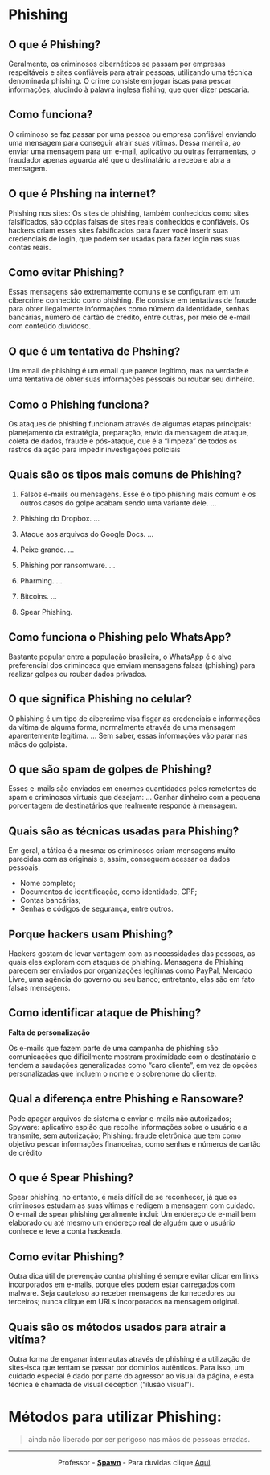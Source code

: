 # Phishing

## O que é Phishing?

Geralmente, os criminosos cibernéticos se passam por empresas respeitáveis e sites confiáveis para atrair pessoas, utilizando uma técnica denominada phishing. O crime consiste em jogar iscas para pescar informações, aludindo à palavra inglesa fishing, que quer dizer pescaria.

## Como funciona? 

O criminoso se faz passar por uma pessoa ou empresa confiável enviando uma mensagem para conseguir atrair suas vítimas. Dessa maneira, ao enviar uma mensagem para um e-mail, aplicativo ou outras ferramentas, o fraudador apenas aguarda até que o destinatário a receba e abra a mensagem.

## O que é Phshing na internet? 

Phishing nos sites: Os sites de phishing, também conhecidos como sites falsificados, são cópias falsas de sites reais conhecidos e confiáveis. Os hackers criam esses sites falsificados para fazer você inserir suas credenciais de login, que podem ser usadas para fazer login nas suas contas reais.

## Como evitar Phishing?

Essas mensagens são extremamente comuns e se configuram em um cibercrime conhecido como phishing. Ele consiste em tentativas de fraude para obter ilegalmente informações como número da identidade, senhas bancárias, número de cartão de crédito, entre outras, por meio de e-mail com conteúdo duvidoso.

## O que é um tentativa de Phshing? 

Um email de phishing é um email que parece legítimo, mas na verdade é uma tentativa de obter suas informações pessoais ou roubar seu dinheiro.

## Como o Phishing funciona?

Os ataques de phishing funcionam através de algumas etapas principais: planejamento da estratégia, preparação, envio da mensagem de ataque, coleta de dados, fraude e pós-ataque, que é a “limpeza” de todos os rastros da ação para impedir investigações policiais

## Quais são os tipos mais comuns de Phishing?

1. Falsos e-mails ou mensagens. Esse é o tipo phishing mais comum e os outros casos do golpe acabam sendo uma variante dele. ... 

1. Phishing do Dropbox. ... 

1. Ataque aos arquivos do Google Docs. ... 

1. Peixe grande. ... 

1. Phishing por ransomware. ... 

1. Pharming. ... 

1. Bitcoins. ... 

1. Spear Phishing.

## Como funciona o Phishing pelo WhatsApp? 

Bastante popular entre a população brasileira, o WhatsApp é o alvo preferencial dos criminosos que enviam mensagens falsas (phishing) para realizar golpes ou roubar dados privados.

## O que significa Phishing no celular?

O phishing é um tipo de cibercrime visa fisgar as credenciais e informações da vítima de alguma forma, normalmente através de uma mensagem aparentemente legítima. ... Sem saber, essas informações vão parar nas mãos do golpista.

## O que são spam de golpes de Phishing?

Esses e-mails são enviados em enormes quantidades pelos remetentes de spam e criminosos virtuais que desejam: ... Ganhar dinheiro com a pequena porcentagem de destinatários que realmente responde à mensagem.

## Quais são as técnicas usadas para Phishing?

Em geral, a tática é a mesma: os criminosos criam mensagens muito parecidas com as originais e, assim, conseguem acessar os dados pessoais.

- Nome completo;
- Documentos de identificação, como identidade, CPF;
- Contas bancárias;
- Senhas e códigos de segurança, entre outros.

## Porque hackers usam Phishing?

Hackers gostam de levar vantagem com as necessidades das pessoas, as quais eles exploram com ataques de phishing. Mensagens de Phishing parecem ser enviados por organizações legítimas como PayPal, Mercado Livre, uma agência do governo ou seu banco; entretanto, elas são em fato falsas mensagens.

## Como identificar ataque de Phishing? 

**Falta de personalização**

Os e-mails que fazem parte de uma campanha de phishing são comunicações que dificilmente mostram proximidade com o destinatário e tendem a saudações generalizadas como “caro cliente”, em vez de opções personalizadas que incluem o nome e o sobrenome do cliente.

## Qual a diferença entre Phishing e Ransoware? 

Pode apagar arquivos de sistema e enviar e-mails não autorizados; Spyware: aplicativo espião que recolhe informações sobre o usuário e a transmite, sem autorização; Phishing: fraude eletrônica que tem como objetivo pescar informações financeiras, como senhas e números de cartão de crédito

## O que é Spear Phishing? 

Spear phishing, no entanto, é mais difícil de se reconhecer, já que os criminosos estudam as suas vítimas e redigem a mensagem com cuidado. O e-mail de spear phishing geralmente inclui: Um endereço de e-mail bem elaborado ou até mesmo um endereço real de alguém que o usuário conhece e teve a conta hackeada.

## Como evitar Phishing?

Outra dica útil de prevenção contra phishing é sempre evitar clicar em links incorporados em e-mails, porque eles podem estar carregados com malware. Seja cauteloso ao receber mensagens de fornecedores ou terceiros; nunca clique em URLs incorporados na mensagem original.

## Quais são os métodos usados para atrair a vitíma? 

Outra forma de enganar internautas através de phishing é a utilização de sites-isca que tentam se passar por domínios autênticos. Para isso, um cuidado especial é dado por parte do agressor ao visual da página, e esta técnica é chamada de visual deception (“ilusão visual”).


# Métodos para utilizar Phishing:

> ainda não liberado por ser perigoso nas mãos de pessoas erradas.

---
<p align="center">
  Professor - <a href="https://github.com/SPAWN-cloud"><b>Spawn</b></a> - Para duvidas clique <a href="https://wa.me/5551982593521">Aqui</a>.
</p>